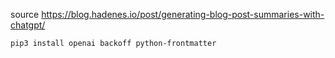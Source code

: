source https://blog.hadenes.io/post/generating-blog-post-summaries-with-chatgpt/

```python3
pip3 install openai backoff python-frontmatter
```

